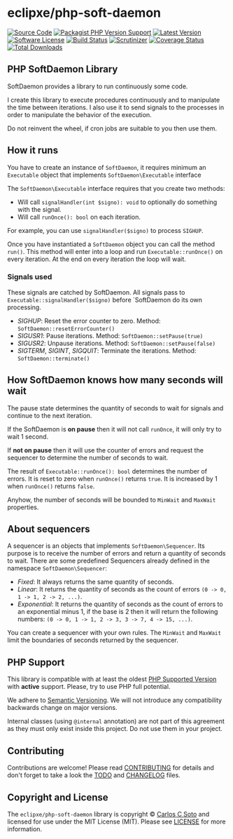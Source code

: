 # eclipxe/php-soft-daemon

[![Source Code][badge-source]][source]
[![Packagist PHP Version Support][badge-php-version]][php-version]
[![Latest Version][badge-release]][release]
[![Software License][badge-license]][license]
[![Build Status][badge-build]][build]
[![Scrutinizer][badge-quality]][quality]
[![Coverage Status][badge-coverage]][coverage]
[![Total Downloads][badge-downloads]][downloads]

## PHP SoftDaemon Library

SoftDaemon provides a library to run continuously some code.

I create this library to execute procedures continuously and to manipulate the time between iterations. I also use it to send signals to the processes in order to manipulate the behavior of the execution.

Do not reinvent the wheel, if cron jobs are suitable to you then use them.

## How it runs

You have to create an instance of `SoftDaemon`, it requires minimum an `Executable` object that implements `SoftDaemon\Executable` interface 

The `SoftDaemon\Executable` interface requires that you create two methods:

- Will call `signalHandler(int $signo): void` to optionally do something with the signal.
- Will call `runOnce(): bool` on each iteration.

For example, you can use `signalHandler($signo)` to process `SIGHUP`.

Once you have instantiated a `SoftDaemon` object you can call the method `run()`.
This method will enter into a loop and run `Executable::runOnce()` on every iteration.
At the end on every iteration the loop will wait.

### Signals used

These signals are catched by SoftDaemon. All signals pass to `Executable::signalHandler($signo)` before `SoftDaemon do its own processing.

- *SIGHUP*: Reset the error counter to zero. Method: `SoftDaemon::resetErrorCounter()`
- *SIGUSR1*: Pause iterations. Method: `SoftDaemon::setPause(true)`
- *SIGUSR2*: Unpause iterations. Method: `SoftDaemon::setPause(false)`
- *SIGTERM*, *SIGINT*, *SIGQUIT*: Terminate the iterations. Method: `SoftDaemon::terminate()`

## How SoftDaemon knows how many seconds will wait

The pause state determines the quantity of seconds to wait for signals and continue to the next iteration.

If the SoftDaemon is **on pause** then it will not call `runOnce`, it will only try to wait 1 second.

If **not on pause** then it will use the counter of errors and request the sequencer to determine the number of seconds to wait.

The result of `Executable::runOnce(): bool` determines the number of errors. It is reset to zero when `runOnce()` returns `true`. It is increased by 1 when `runOnce()` returns `false`.

Anyhow, the number of seconds will be bounded to `MinWait` and `MaxWait` properties.

## About sequencers

A sequencer is an objects that implements `SoftDaemon\Sequencer`. Its purpose is to receive the number of errors and return a quantity of seconds to wait. There are some predefined Sequencers already defined in the namespace `SoftDaemon\Sequencer`:

- *Fixed*: It always returns the same quantity of seconds.
- *Linear*: It returns the quantity of seconds as the count of errors `(0 -> 0, 1 -> 1, 2 -> 2, ...)`.
- *Exponential*: It returns the quantity of seconds as the count of errors to an exponential minus 1, if the base is 2 then it will return the following numbers: `(0 -> 0, 1 -> 1, 2 -> 3, 3 -> 7, 4 -> 15, ...)`.

You can create a sequencer with your own rules. The `MinWait` and `MaxWait` limit the boundaries of seconds returned by the sequencer.

## PHP Support

This library is compatible with at least the oldest [PHP Supported Version](http://php.net/supported-versions.php)
with **active** support. Please, try to use PHP full potential.

We adhere to [Semantic Versioning](https://semver.org/).
We will not introduce any compatibility backwards change on major versions.

Internal classes (using `@internal` annotation) are not part of this agreement
as they must only exist inside this project. Do not use them in your project.

## Contributing

Contributions are welcome! Please read [CONTRIBUTING][] for details
and don't forget to take a look the [TODO][] and [CHANGELOG][] files.

## Copyright and License

The `eclipxe/php-soft-daemon` library is copyright © [Carlos C Soto](http://eclipxe.com.mx/)
and licensed for use under the MIT License (MIT). Please see [LICENSE][] for more information.

[contributing]: https://github.com/eclipxe13/php-soft-daemon/blob/main/CONTRIBUTING.md
[changelog]: https://github.com/eclipxe13/php-soft-daemon/blob/main/docs/CHANGELOG.md
[todo]: https://github.com/eclipxe13/php-soft-daemon/blob/main/docs/TODO.md

[source]: https://github.com/eclipxe13/php-soft-daemon
[php-version]: https://packagist.org/packages/eclipxe13/php-soft-daemon
[release]: https://github.com/eclipxe13/php-soft-daemon/releases
[license]: https://github.com/eclipxe13/php-soft-daemon/blob/main/LICENSE
[build]: https://github.com/eclipxe13/php-soft-daemon/actions/workflows/build.yml?query=branch:main
[quality]: https://scrutinizer-ci.com/g/eclipxe13/php-soft-daemon/
[coverage]: https://scrutinizer-ci.com/g/eclipxe13/php-soft-daemon/code-structure/main/code-coverage
[downloads]: https://packagist.org/packages/eclipxe/php-soft-daemon

[badge-source]: https://img.shields.io/badge/source-eclipxe/php--soft--daemon-blue?style=flat-square
[badge-php-version]: https://img.shields.io/packagist/php-v/eclipxe/php-soft-daemon?style=flat-square
[badge-release]: https://img.shields.io/github/release/eclipxe13/php-soft-daemon?style=flat-square
[badge-license]: https://img.shields.io/github/license/eclipxe13/php-soft-daemon?style=flat-square
[badge-build]: https://img.shields.io/github/actions/workflow/status/eclipxe13/php-soft-daemon/build.yml?branch=main&style=flat-square
[badge-quality]: https://img.shields.io/scrutinizer/g/eclipxe13/php-soft-daemon/main?style=flat-square
[badge-coverage]: https://img.shields.io/scrutinizer/coverage/g/eclipxe13/php-soft-daemon/main?style=flat-square
[badge-downloads]: https://img.shields.io/packagist/dt/eclipxe/php-soft-daemon?style=flat-square

